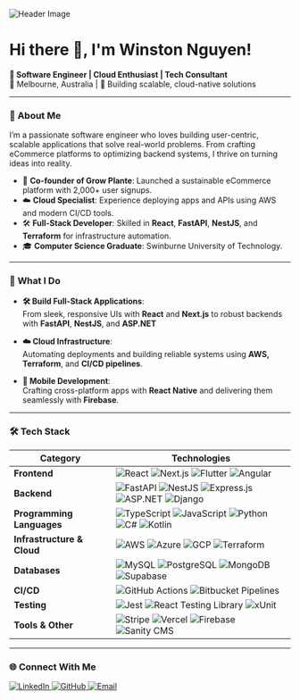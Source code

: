 ![Header Image](https://your-image-link.com) <!-- Replace with a banner image URL -->

# Hi there 👋, I'm Winston Nguyen!

**🚀 Software Engineer | Cloud Enthusiast | Tech Consultant**  
📍 Melbourne, Australia | 🌱 Building scalable, cloud-native solutions

---

### 🌟 **About Me**

I’m a passionate software engineer who loves building user-centric, scalable applications that solve real-world problems. From crafting eCommerce platforms to optimizing backend systems, I thrive on turning ideas into reality.

- 🌱 **Co-founder of Grow Plante**: Launched a sustainable eCommerce platform with 2,000+ user signups.  
- ☁️ **Cloud Specialist**: Experience deploying apps and APIs using AWS and modern CI/CD tools.  
- 🛠️ **Full-Stack Developer**: Skilled in **React**, **FastAPI**, **NestJS**, and **Terraform** for infrastructure automation.  
- 🎓 **Computer Science Graduate**: Swinburne University of Technology.

---

### 🚀 **What I Do**

- **🛠️ Build Full-Stack Applications**:  
   From sleek, responsive UIs with **React** and **Next.js** to robust backends with **FastAPI**, **NestJS**, and **ASP.NET**

- **☁️ Cloud Infrastructure**:  
   Automating deployments and building reliable systems using **AWS, Terraform**, and **CI/CD pipelines**.

- **📱 Mobile Development**:  
   Crafting cross-platform apps with **React Native** and delivering them seamlessly with **Firebase**.

---

### 🛠️ **Tech Stack**

| **Category**          | **Technologies**                                                                 |
|------------------------|-------------------------------------------------------------------------------|
| **Frontend**          | ![React](https://img.shields.io/badge/React-20232A?style=flat&logo=react&logoColor=61DAFB) ![Next.js](https://img.shields.io/badge/Next.js-000000?style=flat&logo=next.js&logoColor=white) ![Flutter](https://img.shields.io/badge/Flutter-02569B?style=flat&logo=flutter&logoColor=white) ![Angular](https://img.shields.io/badge/Angular-DD0031?style=flat&logo=angular&logoColor=white) |
| **Backend**           | ![FastAPI](https://img.shields.io/badge/FastAPI-009688?style=flat&logo=fastapi&logoColor=white) ![NestJS](https://img.shields.io/badge/NestJS-E0234E?style=flat&logo=nestjs&logoColor=white) ![Express.js](https://img.shields.io/badge/Express.js-000000?style=flat&logo=express&logoColor=white) ![ASP.NET](https://img.shields.io/badge/ASP.NET-512BD4?style=flat&logo=.net&logoColor=white) ![Django](https://img.shields.io/badge/Django-092E20?style=flat&logo=django&logoColor=white) |
| **Programming Languages** | ![TypeScript](https://img.shields.io/badge/TypeScript-3178C6?style=flat&logo=typescript&logoColor=white) ![JavaScript](https://img.shields.io/badge/JavaScript-F7DF1E?style=flat&logo=javascript&logoColor=black) ![Python](https://img.shields.io/badge/Python-3776AB?style=flat&logo=python&logoColor=white) ![C#](https://img.shields.io/badge/C%23-239120?style=flat&logo=c-sharp&logoColor=white) ![Kotlin](https://img.shields.io/badge/Kotlin-0095D5?style=flat&logo=kotlin&logoColor=white) |
| **Infrastructure & Cloud** | ![AWS](https://img.shields.io/badge/AWS-232F3E?style=flat&logo=amazon-aws&logoColor=white) ![Azure](https://img.shields.io/badge/Azure-0078D4?style=flat&logo=microsoft-azure&logoColor=white) ![GCP](https://img.shields.io/badge/GCP-4285F4?style=flat&logo=google-cloud&logoColor=white) ![Terraform](https://img.shields.io/badge/Terraform-623CE4?style=flat&logo=terraform&logoColor=white) |
| **Databases**         | ![MySQL](https://img.shields.io/badge/MySQL-00000F?style=flat&logo=mysql&logoColor=white) ![PostgreSQL](https://img.shields.io/badge/PostgreSQL-316192?style=flat&logo=postgresql&logoColor=white) ![MongoDB](https://img.shields.io/badge/MongoDB-4EA94B?style=flat&logo=mongodb&logoColor=white) ![Supabase](https://img.shields.io/badge/Supabase-3ECF8E?style=flat&logo=supabase&logoColor=white) |
| **CI/CD**             | ![GitHub Actions](https://img.shields.io/badge/GitHub%20Actions-2088FF?style=flat&logo=github-actions&logoColor=white) ![Bitbucket Pipelines](https://img.shields.io/badge/Bitbucket_Pipelines-0052CC?style=flat&logo=bitbucket&logoColor=white) |
| **Testing**           | ![Jest](https://img.shields.io/badge/Jest-C21325?style=flat&logo=jest&logoColor=white) ![React Testing Library](https://img.shields.io/badge/React%20Testing%20Library-E33332?style=flat&logo=testing-library&logoColor=white) ![xUnit](https://img.shields.io/badge/xUnit-5E5E5E?style=flat&logo=dotnet&logoColor=white) |
| **Tools & Other**     | ![Stripe](https://img.shields.io/badge/Stripe-008CDD?style=flat&logo=stripe&logoColor=white) ![Vercel](https://img.shields.io/badge/Vercel-000000?style=flat&logo=vercel&logoColor=white) ![Firebase](https://img.shields.io/badge/Firebase-FFCA28?style=flat&logo=firebase&logoColor=black) ![Sanity CMS](https://img.shields.io/badge/Sanity-EF2D5E?style=flat&logo=sanity&logoColor=white) |

---

### 🌐 **Connect With Me**
<p>
  <a href="https://linkedin.com/in/your-profile" target="_blank">
    <img src="https://img.shields.io/badge/LinkedIn-0A66C2?style=flat&logo=linkedin&logoColor=white" alt="LinkedIn">
  </a>
  <a href="https://github.com/your-github" target="_blank">
    <img src="https://img.shields.io/badge/GitHub-181717?style=flat&logo=github&logoColor=white" alt="GitHub">
  </a>
  <a href="mailto:winston.la.nguyen@gmail.com">
    <img src="https://img.shields.io/badge/Email-D14836?style=flat&logo=gmail&logoColor=white" alt="Email">
  </a>
</p>
